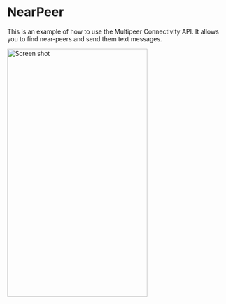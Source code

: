 # NearPeer
This is an example of how to use the Multipeer Connectivity API. It allows you
to find near-peers and send them text messages.


<img src="https://raw.githubusercontent.com/jkereako/NearPeer/master/Images/ScreenShot.png" alt="Screen shot" width="320" height="568" />
